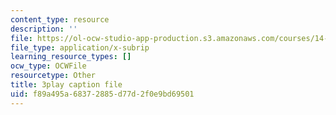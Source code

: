 ```yaml
---
content_type: resource
description: ''
file: https://ol-ocw-studio-app-production.s3.amazonaws.com/courses/14-01-principles-of-microeconomics-fall-2018/f89a495a68372885d77d2f0e9bd69501_oFL2Hxqg7eo.srt
file_type: application/x-subrip
learning_resource_types: []
ocw_type: OCWFile
resourcetype: Other
title: 3play caption file
uid: f89a495a-6837-2885-d77d-2f0e9bd69501
---
```

